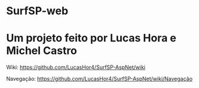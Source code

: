 # SurfSP-web
# Um projeto feito por Lucas Hora e Michel Castro

Wiki: https://github.com/LucasHor4/SurfSP-AspNet/wiki

Navegação: https://github.com/LucasHor4/SurfSP-AspNet/wiki/Navegação
